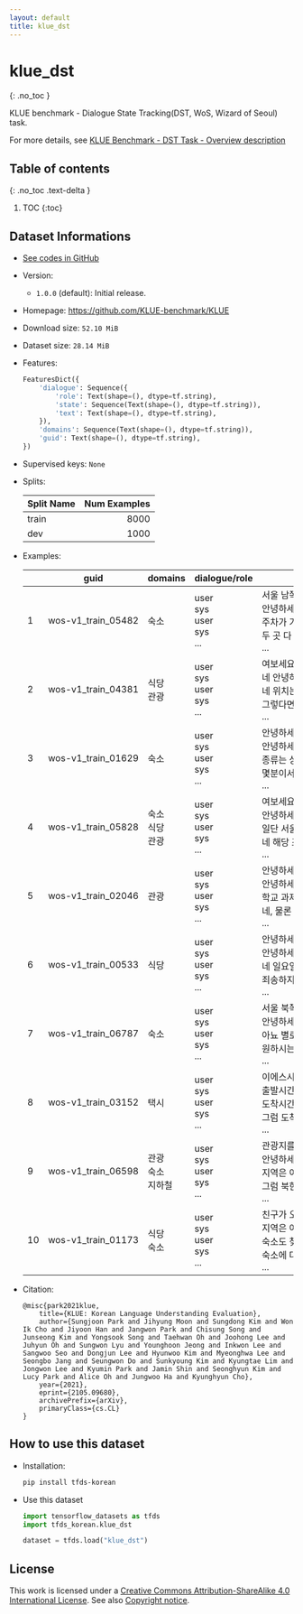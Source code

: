 ```yaml
---
layout: default
title: klue_dst
---
```


# klue_dst
{: .no_toc }

KLUE benchmark - Dialogue State Tracking(DST, WoS, Wizard of Seoul) task.

For more details, see [KLUE Benchmark - DST Task - Overview description](https://klue-benchmark.com/tasks/73/overview/description)

## Table of contents
{: .no_toc .text-delta }

1. TOC
{:toc}

## Dataset Informations

* [See codes in GitHub](https://github.com/jeongukjae/tfds-korean/blob/main/tfds_korean/klue_dst/klue_dst.py)
* Version:
  * `1.0.0` (default): Initial release.
* Homepage: <https://github.com/KLUE-benchmark/KLUE>
* Download size: `52.10 MiB`
* Dataset size: `28.14 MiB`
* Features:

  ```python
  FeaturesDict({
      'dialogue': Sequence({
          'role': Text(shape=(), dtype=tf.string),
          'state': Sequence(Text(shape=(), dtype=tf.string)),
          'text': Text(shape=(), dtype=tf.string),
      }),
      'domains': Sequence(Text(shape=(), dtype=tf.string)),
      'guid': Text(shape=(), dtype=tf.string),
  })
  ```

* Supervised keys: `None`
* Splits:

  | Split Name | Num Examples        |
  |------------|--------------------:|
  |train  |8000|
  |dev  |1000|

* Examples:

  | |guid|domains|dialogue/role|dialogue/text|dialogue/state|
  |---|---|---|---|---|---|
  |1|wos-v1_train_05482|숙소|user<br>sys<br>user<br>sys<br>...|서울 남쪽에 적당한 가격대의 호텔을 예약하려고 하는데요.<br>안녕하세요. 예약 도와드리겠습니다. 찾으시는 조건에 맞는 호텔이 강남구에 포레스트 호...<br>주차가 가능해야 하는데 어디가 되나요?<br>두 곳 다 주차 가능합니다.<br>...|[숙소-가격대-적당, 숙소-종류-호텔, 숙소-지역-서울 남쪽]<br>[]<br>[숙소-가격대-적당, 숙소-종류-호텔, 숙소-지역-서울 남쪽, 숙소-주차 가능-yes]<br>[]<br>...|
  |2|wos-v1_train_04381|식당<br>관광|user<br>sys<br>user<br>sys<br>...|여보세요? 안녕하세요. 제가 서울에 놀러왔는데요. 저렴한 한식당 좀 찾아주실래요?<br>네 안녕하세요. 식당위치는 상관없으세요?<br>네 위치는 상관없어요.<br>그렇다면 서울 중구에 위치한 이럴순없는대가 평점 4점으로 만족도가 높습니다. 이곳으로...<br>...|[식당-가격대-저렴, 식당-종류-한식당]<br>[]<br>[식당-가격대-저렴, 식당-지역-dontcare, 식당-종류-한식당]<br>[]<br>...|
  |3|wos-v1_train_01629|숙소|user<br>sys<br>user<br>sys<br>...|안녕하세요. 숙소를 찾고있는데요. 가격대가 어느정도있는 비싼가격대의 숙소를 찾아주셨으...<br>안녕하세요. 반갑습니다. 찾고계신 숙소의 종류와 원하시는 위치가 있으신가요?<br>종류는 상관없습니다. 위치는 서울내면 어디든 괜찮습니다. 화요일부터 2일동안 머무를 ...<br>몇분이서 지내실 곳을 찾고계신가요?<br>...|[숙소-가격대-비싼]<br>[]<br>[숙소-가격대-비싼, 숙소-종류-dontcare, 숙소-지역-dontcare, 숙소-예약 요일-화요일, 숙소-예약 기간-2]<br>[]<br>...|
  |4|wos-v1_train_05828|숙소<br>식당<br>관광|user<br>sys<br>user<br>sys<br>...|여보세요? 안녕하세요. 저희가 가려던곳이 갑자기 문을 닫아서 예약 좀 도와주실수 있을까요?<br>안녕하세요. 네 물론입니다. 무엇을 도와드릴까요?<br>일단 서울 서쪽에 있는 적당한 가격의 에어비엔비를 알아봐주세요.<br>네 해당 조건에 예약가능한 에어비엔비가 없습니다. 혹시 호텔로 한번 더 찾아봐드릴까요?<br>...|[]<br>[]<br>[숙소-가격대-적당, 숙소-종류-에어비엔비, 숙소-지역-서울 서쪽]<br>[]<br>...|
  |5|wos-v1_train_02046|관광|user<br>sys<br>user<br>sys<br>...|안녕하세요. 저 학교 과제때문에 서울을 오기는 왔는데.. 처음이라서 막막해요. 도와주세요!<br>안녕하세요. 네, 궁금한 점 있으시면 말씀해 주세요. 성심성의껏 도와드리겠습니다.<br>학교 과제가 서울 문화 예술과 관련된 관광지에 다녀오기인데.. 이런 곳을 찾아주실 수...<br>네, 물론 찾아드릴 수 있습니다. 좀 더 구체화하기 위하여 원하시는 지역과 관광의 종...<br>...|[]<br>[]<br>[관광-문화 예술-yes]<br>[]<br>...|
  |6|wos-v1_train_00533|식당|user<br>sys<br>user<br>sys<br>...|안녕하세요. 친구들이랑 여행중인데 서울 동쪽에 좀 저렴한 한식당이 어디 있을까요?<br>안녕하세요, 네 한 곳 찾았습니다. 올림픽공원역과 가까운 순두부찌개가 대표메뉴인 두부...<br>네 일요일 12시로 7명 예약부탁해요.<br>죄송하지만 말씀주신 시간은 예약마감되셨네요.<br>...|[식당-가격대-저렴, 식당-지역-서울 동쪽, 식당-종류-한식당]<br>[]<br>[식당-가격대-저렴, 식당-지역-서울 동쪽, 식당-종류-한식당, 식당-예약 요일-일요일, ...]<br>[]<br>...|
  |7|wos-v1_train_06787|숙소|user<br>sys<br>user<br>sys<br>...|서울 북쪽에 흡연 가능한 모텔 예약할라는데요.<br>안녕하세요. 생각하시는 가격대는 있으실까요?<br>아뇨 별로 상관없어요.<br>원하시는 숙소 두 곳 뜨시는데... 왕십리역과 가까운 모텔 킹은 어떠세요? 인터넷 제...<br>...|[숙소-종류-모텔, 숙소-지역-서울 북쪽, 숙소-흡연 가능-yes]<br>[]<br>[숙소-가격대-dontcare, 숙소-종류-모텔, 숙소-지역-서울 북쪽, 숙소-흡연 가능-yes]<br>[]<br>...|
  |8|wos-v1_train_03152|택시|user<br>sys<br>user<br>sys<br>...|이에스시에서 출발할껀데 고급 택시 하나만 불러주세요.<br>출발시간은 어떻게 되시나요?<br>도착시간만 맞춰주세요.<br>그럼 도착시간과 도착지가 어디인가요?<br>...|[택시-출발지-이에스시, 택시-종류-고급]<br>[]<br>[택시-출발 시간-dontcare, 택시-출발지-이에스시, 택시-종류-고급]<br>[]<br>...|
  |9|wos-v1_train_06598|관광<br>숙소<br>지하철|user<br>sys<br>user<br>sys<br>...|관광지를 찾고 있습니다. 경치가 좋은 공원을 가고 싶은데 어디로 가면 좋을지 추천해주...<br>안녕하세요. 어느 지역에 있는 공원으로 안내해드릴까요?<br>지역은 어디든 괜찮습니다.<br>그럼 북한산 국립공원이나 여의도 한강공원, 낙산공원, 인왕산 등이 있는데 마음에 드시...<br>...|[관광-종류-공원, 관광-경치 좋은-yes]<br>[]<br>[관광-종류-공원, 관광-지역-dontcare, 관광-경치 좋은-yes]<br>[]<br>...|
  |10|wos-v1_train_01173|식당<br>숙소|user<br>sys<br>user<br>sys<br>...|친구가 오랜만에 서울에 와서 한식당을 가고 싶다는데 저렴한 곳이 있을까요?<br>지역은 어디가 좋을까요?<br>숙소도 찾아야 하니까 숙소랑 식당이랑 가까이 있으면 좋겠어요.<br>숙소에 대한 조건은 없으시구요?<br>...|[식당-가격대-저렴, 식당-종류-한식당]<br>[]<br>[식당-가격대-저렴, 식당-종류-한식당]<br>[]<br>...|

* Citation:

  ```text
  @misc{park2021klue,
      title={KLUE: Korean Language Understanding Evaluation},
      author={Sungjoon Park and Jihyung Moon and Sungdong Kim and Won Ik Cho and Jiyoon Han and Jangwon Park and Chisung Song and Junseong Kim and Yongsook Song and Taehwan Oh and Joohong Lee and Juhyun Oh and Sungwon Lyu and Younghoon Jeong and Inkwon Lee and Sangwoo Seo and Dongjun Lee and Hyunwoo Kim and Myeonghwa Lee and Seongbo Jang and Seungwon Do and Sunkyoung Kim and Kyungtae Lim and Jongwon Lee and Kyumin Park and Jamin Shin and Seonghyun Kim and Lucy Park and Alice Oh and Jungwoo Ha and Kyunghyun Cho},
      year={2021},
      eprint={2105.09680},
      archivePrefix={arXiv},
      primaryClass={cs.CL}
  }
  ```

## How to use this dataset

* Installation:

  ```sh
  pip install tfds-korean
  ```

* Use this dataset

  ```python
  import tensorflow_datasets as tfds
  import tfds_korean.klue_dst

  dataset = tfds.load("klue_dst")
  ```

## License

This work is licensed under a [Creative Commons Attribution-ShareAlike 4.0 International License](http://creativecommons.org/licenses/by-sa/4.0/).
See also [Copyright notice](https://klue-benchmark.com/tasks/73/overview/copyright).

<style> td {white-space: nowrap;} </style>
